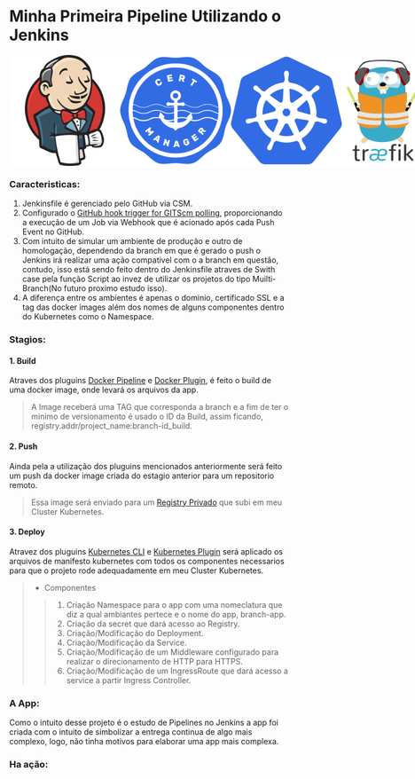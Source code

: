 # Minha Primeira Pipeline Utilizando o Jenkins

<div style="display: flex; justify-content: space-between;">
<img src="/.assets/jenkins_logo_icon.png" alt="Jenkins" width="200px" height="200px">
<img src="/.assets/cert-manager-logo-icon.png" alt="Cert Manager" width="200px" height="200px">
<img src="/.assets/kubernetes_logo_icon.png" alt="Kubernetes" width="200px" height="200px">
<img src="/.assets/traefik_logo_icon.png" alt="Traefik" width="250px" height="200px">
</div>


### Caracteristicas:

1. Jenkinsfile é gerenciado pelo GitHub via CSM.
2. Configurado o [GitHub hook trigger for GITScm polling](https://plugins.jenkins.io/github/), proporcionando a execução de um Job via Webhook que é acionado após cada Push Event no GitHub.
3. Com intuito de simular um ambiente de produção e outro de homologação, dependendo da branch em que é gerado o push o Jenkins irá realizar uma ação compativel com o a branch em questão, contudo, isso está sendo feito dentro do Jenkinsfile atraves de Swith case pela função Script ao invez de utilizar os projetos do tipo Muilti-Branch(No futuro proximo estudo isso).
4. A diferença entre os ambientes é apenas o dominio, certificado SSL e a tag das docker images além dos nomes de alguns componentes dentro do Kubernetes como o Namespace.

### Stagios:

#### 1. Build

Atraves dos pluguins [Docker Pipeline](https://plugins.jenkins.io/docker-workflow/) e [Docker Plugin](https://plugins.jenkins.io/docker-plugin/), é feito o build de uma docker image, onde levará os arquivos da app.

> A Image receberá uma TAG que corresponda a branch e a fim de ter o minimo de versionamento é usado o ID da Build, assim ficando, registry.addr/project_name:branch-id_build.

#### 2. Push

Ainda pela a utilização dos pluguins mencionados anteriormente será feito um push da docker image criada do estagio anterior para um repositorio remoto.

> Essa image será enviado para um [Registry Privado](https://hub.docker.com/_/registry) que subi em meu Cluster Kubernetes.

#### 3. Deploy

Atravez dos pluguins [Kubernetes CLI]([https://plugins.jenkins.io/kubernetes-cli/) e [Kubernetes Plugin](https://plugins.jenkins.io/kubernetes/) será aplicado os arquivos de manifesto kubernetes com todos os componentes necessarios para que o projeto rode adequadamente em meu Cluster Kubernetes.

> - Componentes
>>1. Criação Namespace para o app com uma nomeclatura que diz a qual ambiantes pertece e o nome do app, branch-app.
>>2. Criação da secret que dará acesso ao Registry.
>>3. Criação/Modificação do Deployment.
>>4. Criação/Modificação da Service.
>>5. Criação/Modificação de um Middleware configurado para realizar o direcionamento de HTTP para HTTPS.
>>6. Criação/Modificação de um IngressRoute que dará acesso a service a partir Ingress Controller.

### A App:

Como o intuito desse projeto é o estudo de Pipelines no Jenkins a app foi criada com o intuito de simbolizar a entrega continua de algo mais complexo, logo, não tinha motivos para elaborar uma app mais complexa.

### Ha ação:

